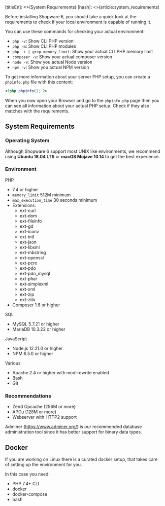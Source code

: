 [titleEn]: <>(System Requirements)
[hash]: <>(article:system_requirements)

Before installing Shopware 6, you should take a quick look at the requirements to check if your local environment is capable of running it.

You can use these commands for checking your actual environment:
- `php -v`: Show CLI PHP version
- `php -m`: Show CLI PHP modules
- `php -i | grep memory_limit`: Show your actual CLI PHP memory limit
- `composer -v`: Show your actual composer version
- `node -v`: Show you actual Node version
- `npm -v`: Show you actual NPM version

To get more information about your server PHP setup, you can create a `phpinfo.php` file with this content:
```php
<?php phpinfo(); ?>
```
When you now open your Browser and go to the `phpinfo.php` page then you can see all information about
your actual PHP setup. Check if they also matches with the requirements.

## System Requirements

### Operating System

Although Shopware 6 support most UNIX like environments, we recommend using **Ubuntu 18.04 LTS** or  **macOS Mojave 10.14** to get the best experience.

### Environment

PHP
*  7.4 or higher
* `memory_limit` 512M minimum
* `max_execution_time` 30 seconds minimum
* Extensions:
    * ext-curl
    * ext-dom  
    * ext-fileinfo  
    * ext-gd  
    * ext-iconv  
    * ext-intl  
    * ext-json  
    * ext-libxml  
    * ext-mbstring  
    * ext-openssl  
    * ext-pcre  
    * ext-pdo  
    * ext-pdo_mysql  
    * ext-phar  
    * ext-simplexml  
    * ext-xml  
    * ext-zip  
    * ext-zlib
* Composer 1.6 or higher

SQL
* MySQL 5.7.21 or higher
* MariaDB 10.3.22 or higher

JavaScript
* Node.js 12.21.0 or higher
* NPM 6.5.0 or higher

Various
* Apache 2.4 or higher with mod-rewrite enabled
* Bash
* Git

### Recommendations

- Zend Opcache (256M or more)
- APCu (128M or more)
- Webserver with HTTP2 support

Adminer (https://www.adminer.org/) is our recommended database administration tool since it has better support for binary data types.

## Docker

If you are working on Linux there is a curated docker setup, that takes care of setting up the environment for you.

In this case you need:

* PHP 7.4+ CLI
* docker
* docker-compose
* bash
